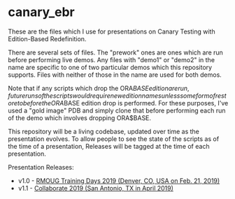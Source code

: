 # canary_ebr
These are the files which I use for presentations on Canary Testing with Edition-Based Redefinition.

There are several sets of files. The "prework" ones are ones which are run before performing live demos. Any files with "demo1" or "demo2" in the name are specific to one of two particular demos which this repository supports. Files with neither of those in the name are used for both demos.

Note that if any scripts which drop the ORA$BASE edition are run, future runs of the scripts would require new edition names unless some form of restore to before the ORA$BASE edition drop is performed. For these purposes, I've used a "gold image" PDB and simply clone that before performing each run of the demo which involves dropping ORA$BASE.

This repository will be a living codebase, updated over time as the presentation evolves. To allow people to see the state of the scripts as of the time of a presentation, Releases will be tagged at the time of each presentation.

Presentation Releases:
  
* v1.0 - [RMOUG Training Days 2019 (Denver, CO, USA on Feb. 21, 2019)](https://github.com/mfhaynes/canary_ebr/tree/v1.0)
* v1.1 - [Collaborate 2019 (San Antonio, TX in April 2019)](https://github.com/mfhaynes/canary_ebr/releases/tag/v1.1)
